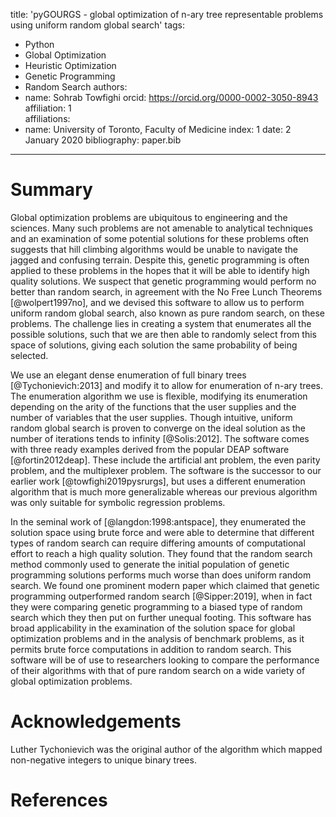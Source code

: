 title: 'pyGOURGS - global optimization of n-ary tree representable problems using uniform random global search'
tags:
  - Python
  - Global Optimization
  - Heuristic Optimization
  - Genetic Programming
  - Random Search
authors:
  - name: Sohrab Towfighi
    orcid: https://orcid.org/0000-0002-3050-8943
    affiliation: 1  
affiliations:
 - name: University of Toronto, Faculty of Medicine
   index: 1
date: 2 January 2020
bibliography: paper.bib

---

# Summary

Global optimization problems are ubiquitous to engineering and the sciences. 
Many such problems are not amenable to analytical techniques and an examination 
of some potential solutions for these problems often suggests that hill climbing 
algorithms would be unable to navigate the jagged and confusing terrain. Despite 
this, genetic programming is often applied to these problems in the hopes that 
it will be able to identify high quality solutions. We suspect that genetic 
programming would perform no better than random search, in agreement with the 
No Free Lunch Theorems [@wolpert1997no], and we devised this software to allow 
us to perform uniform random global search, also known as pure random search, 
on these problems. The challenge lies in creating a system that enumerates all 
the possible solutions, such that we are then able to randomly select from this 
space of solutions, giving each solution the same probability of being selected.

We use an elegant dense enumeration of full binary trees [@Tychonievich:2013] 
and modify it to allow for enumeration of n-ary trees. The enumeration algorithm we 
use is flexible, modifying its enumeration depending on the arity of the 
functions that the user supplies and the number of variables that the user 
supplies. Though intuitive, uniform random global search is proven to 
converge on the ideal solution as the number of iterations tends to infinity 
[@Solis:2012]. The software comes with three ready examples derived from the 
popular DEAP software [@fortin2012deap]. These include the artificial ant 
problem, the even parity problem, and the multiplexer problem. The software 
is the successor to our earlier work [@towfighi2019pysrurgs], but uses a 
different enumeration algorithm that is much more generalizable whereas our 
previous algorithm was only suitable for symbolic regression problems. 

In the seminal work of [@langdon:1998:antspace], they enumerated the 
solution space using brute force and were able to determine that different types
of random search can require differing amounts of computational effort to 
reach a high quality solution. They found that the random search method commonly 
used to generate the initial population of genetic programming solutions performs 
much worse than does uniform random search. We found one prominent modern paper 
which claimed that genetic programming outperformed random search [@Sipper:2019],
when in fact they were comparing genetic programming to a biased type of random 
search which they then put on further unequal footing. This software has broad 
applicability in the examination of the solution space for global optimization 
problems and in the analysis of benchmark problems, as it permits brute force 
computations in addition to random search. This software will be of use to 
researchers looking to compare the performance of their algorithms with that of
pure random search on a wide variety of global optimization problems.

# Acknowledgements

Luther Tychonievich was the original author of the algorithm which mapped 
non-negative integers to unique binary trees. 

# References